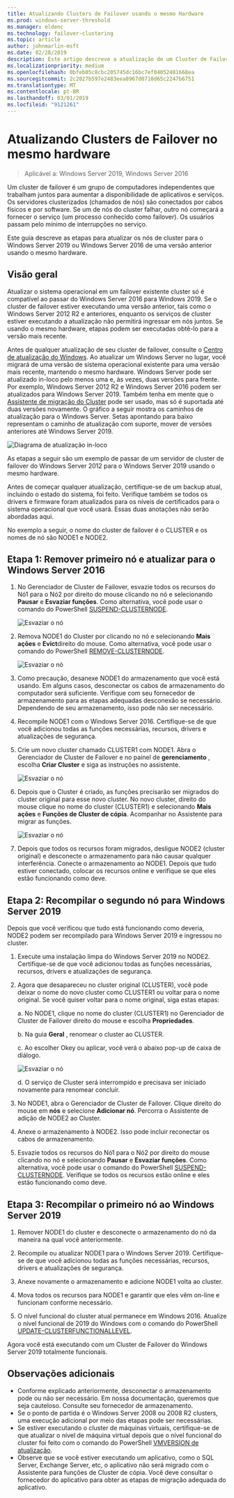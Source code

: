 ```yaml
---
title: Atualizando Clusters de Failover usando o mesmo Hardware
ms.prod: windows-server-threshold
ms.manager: eldenc
ms.technology: failover-clustering
ms.topic: article
author: johnmarlin-msft
ms.date: 02/28/2019
description: Este artigo descreve a atualização de um Cluster de Failover de 2 nós usando o mesmo hardware
ms.localizationpriority: medium
ms.openlocfilehash: 0bfeb05c8cbc205745dc16bc7ef04052481668ea
ms.sourcegitcommit: 2c2027b597e2483eea8967d0710d65c2247b6751
ms.translationtype: MT
ms.contentlocale: pt-BR
ms.lasthandoff: 03/01/2019
ms.locfileid: "9121261"
---
```

# Atualizando Clusters de Failover no mesmo hardware

> Aplicável a: Windows Server 2019, Windows Server 2016

Um cluster de failover é um grupo de computadores independentes que trabalham juntos para aumentar a disponibilidade de aplicativos e serviços. Os servidores clusterizados (chamados de nós) são conectados por cabos físicos e por software. Se um de nós do cluster falhar, outro nó começará a fornecer o serviço (um processo conhecido como failover). Os usuários passam pelo mínimo de interrupções no serviço.

Este guia descreve as etapas para atualizar os nós de cluster para o Windows Server 2019 ou Windows Server 2016 de uma versão anterior usando o mesmo hardware.

## Visão geral

Atualizar o sistema operacional em um failover existente cluster só é compatível ao passar do Windows Server 2016 para Windows 2019.  Se o cluster de failover estiver executando uma versão anterior, tais como o Windows Server 2012 R2 e anteriores, enquanto os serviços de cluster estiver executando a atualização não permitirá ingressar em nós juntos.  Se usando o mesmo hardware, etapas podem ser executadas obtê-lo para a versão mais recente.  

Antes de qualquer atualização de seu cluster de failover, consulte o [Centro de atualização do Windows](https://www.microsoft.com/upgradecenter).  Ao atualizar um Windows Server no lugar, você migrará de uma versão de sistema operacional existente para uma versão mais recente, mantendo o mesmo hardware. Windows Server pode ser atualizado in-loco pelo menos uma e, às vezes, duas versões para frente. Por exemplo, Windows Server 2012 R2 e Windows Server 2016 podem ser atualizados para Windows Server 2019.  Também tenha em mente que o [Assistente de migração do Cluster](https://blogs.msdn.microsoft.com/clustering/2012/06/25/how-to-move-highly-available-clustered-vms-to-windows-server-2012-with-the-cluster-migration-wizard/) pode ser usado, mas só é suportada até duas versões novamente. O gráfico a seguir mostra os caminhos de atualização para o Windows Server. Setas apontando para baixo representam o caminho de atualização com suporte, mover de versões anteriores até Windows Server 2019.

![Diagrama de atualização in-loco](media\In-Place-Upgrade\In-Place-Upgrade-1.png)

As etapas a seguir são um exemplo de passar de um servidor de cluster de failover do Windows Server 2012 para o Windows Server 2019 usando o mesmo hardware.  

Antes de começar qualquer atualização, certifique-se de um backup atual, incluindo o estado do sistema, foi feito.  Verifique também se todos os drivers e firmware foram atualizados para os níveis de certificados para o sistema operacional que você usará.  Essas duas anotações não serão abordadas aqui.

No exemplo a seguir, o nome do cluster de failover é o CLUSTER e os nomes de nó são NODE1 e NODE2.

## Etapa 1: Remover primeiro nó e atualizar para o Windows Server 2016

1. No Gerenciador de Cluster de Failover, esvazie todos os recursos do Nó1 para o Nó2 por direito do mouse clicando no nó e selecionando **Pausar** e **Esvaziar funções**.  Como alternativa, você pode usar o comando do PowerShell [SUSPEND-CLUSTERNODE](https://docs.microsoft.com/powershell/module/failoverclusters/suspend-clusternode).

    ![Esvaziar o nó](media\In-Place-Upgrade\In-Place-Upgrade-2.png)

2. Remova NODE1 do Cluster por clicando no nó e selecionando **Mais ações** e **Evict**direito do mouse.  Como alternativa, você pode usar o comando do PowerShell [REMOVE-CLUSTERNODE](https://docs.microsoft.com/powershell/module/failoverclusters/remove-clusternode).

    ![Esvaziar o nó](media\In-Place-Upgrade\In-Place-Upgrade-3.png)

3. Como precaução, desanexe NODE1 do armazenamento que você está usando.  Em alguns casos, desconectar os cabos de armazenamento do computador será suficiente.  Verifique com seu fornecedor de armazenamento para as etapas adequadas desconexão se necessário.  Dependendo de seu armazenamento, isso pode não ser necessário.

4. Recompile NODE1 com o Windows Server 2016.  Certifique-se de que você adicionou todas as funções necessárias, recursos, drivers e atualizações de segurança.

5. Crie um novo cluster chamado CLUSTER1 com NODE1.  Abra o Gerenciador de Cluster de Failover e no painel de **gerenciamento** , escolha **Criar Cluster** e siga as instruções no assistente.

    ![Esvaziar o nó](media\In-Place-Upgrade\In-Place-Upgrade-4.png)

6. Depois que o Cluster é criado, as funções precisarão ser migrados do cluster original para esse novo cluster.  No novo cluster, direito do mouse clique no nome do cluster (CLUSTER1) e selecionando **Mais ações** e **Funções de Cluster de cópia**.  Acompanhar no Assistente para migrar as funções.

    ![Esvaziar o nó](media\In-Place-Upgrade\In-Place-Upgrade-5.png)

7.  Depois que todos os recursos foram migrados, desligue NODE2 (cluster original) e desconecte o armazenamento para não causar qualquer interferência.  Conecte o armazenamento ao NODE1.  Depois que tudo estiver conectado, colocar os recursos online e verifique se que eles estão funcionando como deve.

## Etapa 2: Recompilar o segundo nó para Windows Server 2019

Depois que você verificou que tudo está funcionando como deveria, NODE2 podem ser recompilado para Windows Server 2019 e ingressou no cluster.

1. Execute uma instalação limpa do Windows Server 2019 no NODE2. Certifique-se de que você adicionou todas as funções necessárias, recursos, drivers e atualizações de segurança.

2. Agora que desapareceu no cluster original (CLUSTER), você pode deixar o nome do novo cluster como CLUSTER1 ou voltar para o nome original.  Se você quiser voltar para o nome original, siga estas etapas:
   
   a. No NODE1, clique no nome do cluster (CLUSTER1) no Gerenciador de Cluster de Failover direito do mouse e escolha **Propriedades**.
   
   b. Na guia **Geral** , renomear o cluster ao CLUSTER.

   c. Ao escolher Okey ou aplicar, você verá o abaixo pop-up de caixa de diálogo.

    ![Esvaziar o nó](media\In-Place-Upgrade\In-Place-Upgrade-6.png)

    d. O serviço de Cluster será interrompido e precisava ser iniciado novamente para renomear concluir.

3. No NODE1, abra o Gerenciador de Cluster de Failover.  Clique direito do mouse em **nós** e selecione **Adicionar nó**.  Percorra o Assistente de adição de NODE2 ao Cluster.

4. Anexe o armazenamento à NODE2. Isso pode incluir reconectar os cabos de armazenamento. 

5. Esvazie todos os recursos do Nó1 para o Nó2 por direito do mouse clicando no nó e selecionando **Pausar** e **Esvaziar funções**.  Como alternativa, você pode usar o comando do PowerShell [SUSPEND-CLUSTERNODE](https://docs.microsoft.com/powershell/module/failoverclusters/suspend-clusternode).  Verifique se todos os recursos estão online e eles estão funcionando como deve.

## Etapa 3: Recompilar o primeiro nó ao Windows Server 2019

1. Remover NODE1 do cluster e desconecte o armazenamento do nó da maneira na qual você anteriormente.

2. Recompile ou atualizar NODE1 para o Windows Server 2019.  Certifique-se de que você adicionou todas as funções necessárias, recursos, drivers e atualizações de segurança.

3. Anexe novamente o armazenamento e adicione NODE1 volta ao cluster.

4. Mova todos os recursos para NODE1 e garantir que eles vêm on-line e funcionam conforme necessário.

5. O nível funcional do cluster atual permanece em Windows 2016.  Atualize o nível funcional de 2019 do Windows com o comando do PowerShell [UPDATE-CLUSTERFUNCTIONALLEVEL](https://docs.microsoft.com/powershell/module/failoverclusters/update-clusterfunctionallevel).

Agora você está executando com um Cluster de Failover do Windows Server 2019 totalmente funcionais.

## Observações adicionais

- Conforme explicado anteriormente, desconectar o armazenamento pode ou não ser necessário.  Em nossa documentação, queremos que seja cauteloso.  Consulte seu fornecedor de armazenamento.
- Se o ponto de partida é o Windows Server 2008 ou 2008 R2 clusters, uma execução adicional por meio das etapas pode ser necessárias.
- Se estiver executando o cluster de máquinas virtuais, certifique-se de que atualizar o nível de máquina virtual depois que o nível funcional do cluster foi feito com o comando do PowerShell [VMVERSION de atualização](https://docs.microsoft.com/powershell/module/hyper-v/update-vmversion).
- Observe que se você estiver executando um aplicativo, como o SQL Server, Exchange Server, etc, o aplicativo não será migrado com o Assistente para funções de Cluster de cópia.  Você deve consultar o fornecedor do aplicativo para obter as etapas de migração adequada do aplicativo.
